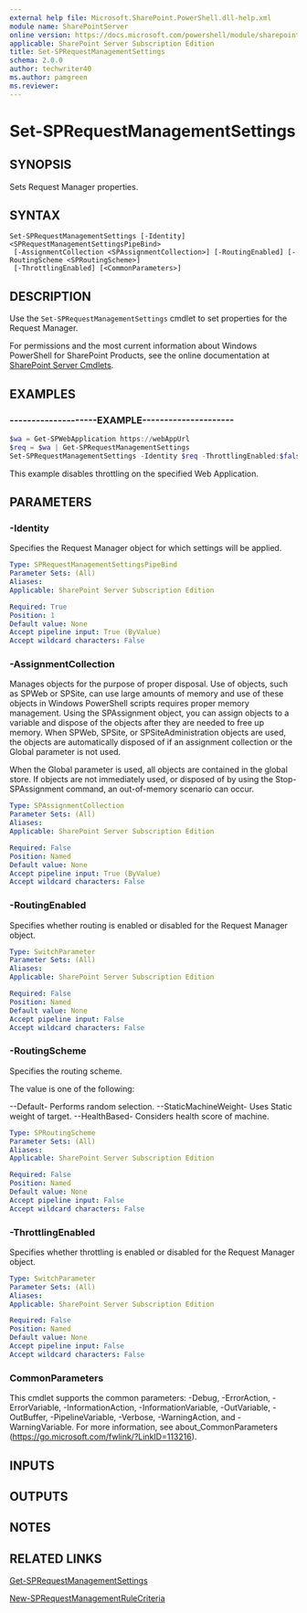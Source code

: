 ```yaml
---
external help file: Microsoft.SharePoint.PowerShell.dll-help.xml
module name: SharePointServer
online version: https://docs.microsoft.com/powershell/module/sharepoint-server/set-sprequestmanagementsettings
applicable: SharePoint Server Subscription Edition
title: Set-SPRequestManagementSettings
schema: 2.0.0
author: techwriter40
ms.author: pamgreen
ms.reviewer:
---
```


# Set-SPRequestManagementSettings

## SYNOPSIS
Sets Request Manager properties.


## SYNTAX

```
Set-SPRequestManagementSettings [-Identity] <SPRequestManagementSettingsPipeBind>
 [-AssignmentCollection <SPAssignmentCollection>] [-RoutingEnabled] [-RoutingScheme <SPRoutingScheme>]
 [-ThrottlingEnabled] [<CommonParameters>]
```

## DESCRIPTION
Use the `Set-SPRequestManagementSettings` cmdlet to set properties for the Request Manager.

For permissions and the most current information about Windows PowerShell for SharePoint Products, see the online documentation at [SharePoint Server Cmdlets](https://docs.microsoft.com/powershell/sharepoint/sharepoint-server/sharepoint-server-cmdlets).

## EXAMPLES

### --------------------EXAMPLE---------------------
```powershell
$wa = Get-SPWebApplication https://webAppUrl
$req = $wa | Get-SPRequestManagementSettings
Set-SPRequestManagementSettings -Identity $req -ThrottlingEnabled:$false
```

This example disables throttling on the specified Web Application.

## PARAMETERS

### -Identity
Specifies the Request Manager object for which settings will be applied.

```yaml
Type: SPRequestManagementSettingsPipeBind
Parameter Sets: (All)
Aliases: 
Applicable: SharePoint Server Subscription Edition

Required: True
Position: 1
Default value: None
Accept pipeline input: True (ByValue)
Accept wildcard characters: False
```

### -AssignmentCollection
Manages objects for the purpose of proper disposal. Use of objects, such as SPWeb or SPSite, can use large amounts of memory and use of these objects in Windows PowerShell scripts requires proper memory management. Using the SPAssignment object, you can assign objects to a variable and dispose of the objects after they are needed to free up memory. When SPWeb, SPSite, or SPSiteAdministration objects are used, the objects are automatically disposed of if an assignment collection or the Global parameter is not used.

When the Global parameter is used, all objects are contained in the global store. If objects are not immediately used, or disposed of by using the Stop-SPAssignment command, an out-of-memory scenario can occur.

```yaml
Type: SPAssignmentCollection
Parameter Sets: (All)
Aliases: 
Applicable: SharePoint Server Subscription Edition

Required: False
Position: Named
Default value: None
Accept pipeline input: True (ByValue)
Accept wildcard characters: False
```

### -RoutingEnabled
Specifies whether routing is enabled or disabled for the Request Manager object.

```yaml
Type: SwitchParameter
Parameter Sets: (All)
Aliases: 
Applicable: SharePoint Server Subscription Edition

Required: False
Position: Named
Default value: None
Accept pipeline input: False
Accept wildcard characters: False
```

### -RoutingScheme
Specifies the routing scheme.

The value is one of the following:

--Default- Performs random selection.
--StaticMachineWeight- Uses Static weight of target.
--HealthBased- Considers health score of machine.

```yaml
Type: SPRoutingScheme
Parameter Sets: (All)
Aliases: 
Applicable: SharePoint Server Subscription Edition

Required: False
Position: Named
Default value: None
Accept pipeline input: False
Accept wildcard characters: False
```

### -ThrottlingEnabled
Specifies whether throttling is enabled or disabled for the Request Manager object.

```yaml
Type: SwitchParameter
Parameter Sets: (All)
Aliases: 
Applicable: SharePoint Server Subscription Edition

Required: False
Position: Named
Default value: None
Accept pipeline input: False
Accept wildcard characters: False
```

### CommonParameters
This cmdlet supports the common parameters: -Debug, -ErrorAction, -ErrorVariable, -InformationAction, -InformationVariable, -OutVariable, -OutBuffer, -PipelineVariable, -Verbose, -WarningAction, and -WarningVariable. For more information, see about_CommonParameters (https://go.microsoft.com/fwlink/?LinkID=113216).

## INPUTS

## OUTPUTS

## NOTES

## RELATED LINKS

[Get-SPRequestManagementSettings](Get-SPRequestManagementSettings.md)

[New-SPRequestManagementRuleCriteria](New-SPRequestManagementRuleCriteria.md)
